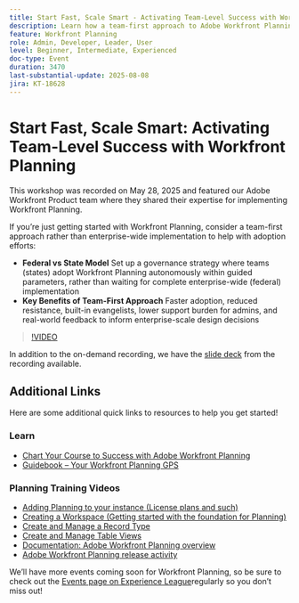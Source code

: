```yaml
---
title: Start Fast, Scale Smart - Activating Team-Level Success with Workfront Planning
description: Learn how a team-first approach to Adobe Workfront Planning accelerates adoption, reduces resistance, and builds a scalable foundation for enterprise-wide success.
feature: Workfront Planning
role: Admin, Developer, Leader, User
level: Beginner, Intermediate, Experienced
doc-type: Event
duration: 3470
last-substantial-update: 2025-08-08
jira: KT-18628
---
```


# Start Fast, Scale Smart: Activating Team-Level Success with Workfront Planning

This workshop was recorded on May 28, 2025 and featured our Adobe Workfront Product team where they shared their expertise for implementing Workfront Planning. 

If you’re just getting started with Workfront Planning, consider a team-first approach rather than enterprise-wide implementation to help with adoption efforts: 

 * **Federal vs State Model** Set up a governance strategy where teams (states) adopt Workfront Planning autonomously within guided parameters, rather than waiting for complete enterprise-wide (federal) implementation  
 * **Key Benefits of Team-First Approach** Faster adoption, reduced resistance, built-in evangelists, lower support burden for admins, and real-world feedback to inform enterprise-scale design decisions 

>[!VIDEO](https://video.tv.adobe.com/v/3469964/?learn=on&enablevpops)

In addition to the on-demand recording, we have the [slide deck](https://workfront-experience.s3.us-west-2.amazonaws.com/Training/Guides/Customer+Success+at+Scale/052825+-+Start+Fast,+Scale+Smart+Activating+Team-Level+Success+with+Workfront+Planning.pdf) from the recording available.

## Additional Links

Here are some additional quick links to resources to help you get started! 

### Learn

 * [Chart Your Course to Success with Adobe Workfront Planning](https://experienceleaguecommunities.adobe.com/t5/workfront-discussions/event-follow-up-learn-chart-your-course-to-success-with-adobe/td-p/743077)
 * [Guidebook – Your Workfront Planning GPS](https://workfront-experience.s3.us-west-2.amazonaws.com/Training/Guides/Customer+Success+at+Scale/Workfront+Planning+Guidebook.pdf)
  
### Planning Training Videos

 * [Adding Planning to your instance (License plans and such)](https://experienceleague.adobe.com/en/docs/workfront-learn/tutorials-workfront/workfront-planning/add-planning-to-your-instance)
 * [Creating a Workspace (Getting started with the foundation for Planning)](https://experienceleague.adobe.com/en/docs/workfront-learn/tutorials-workfront/workfront-planning/create-a-workspace)
 * [Create and Manage a Record Type](https://experienceleague.adobe.com/en/docs/workfront-learn/tutorials-workfront/workfront-planning/create-and-manage-a-record-type)
 * [Create and Manage Table Views](https://experienceleague.adobe.com/en/docs/workfront-learn/tutorials-workfront/workfront-planning/create-and-manage-table-views)
 * [Documentation: Adobe Workfront Planning overview](https://experienceleague.adobe.com/en/docs/workfront/using/adobe-workfront-planning/adobe-workfront-planning-general-information/planning-overview)
 * [Adobe Workfront Planning release activity](https://experienceleague.adobe.com/en/docs/workfront/using/product-announcements/product-releases/planning-release-activity/planning-release-activity-article-index)

We’ll have more events coming soon for Workfront Planning, so be sure to check out the [Events page on Experience League](https://experienceleague.adobe.com/events/?filters=Workfront)regularly so you don’t miss out!



